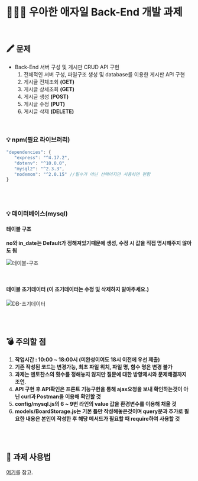 # 👨🏻‍💻 우아한 애자일 Back-End 개발 과제

<br>

## 🖍 문제

- Back-End 서버 구성 및 게시판 CRUD API 구현
  1.  전체적인 서버 구성, 파일구조 생성 및 database를 이용한 게시판 API 구현
  2.  게시글 전체조회 **(GET)**
  3.  게시글 상세조회 **(GET)**
  4.  게시글 생성 **(POST)**
  5.  게시글 수정 **(PUT)**
  6.  게시글 삭제 **(DELETE)**

<br>

### 💡 npm(필요 라이브러리)

```js
"dependencies": {
   "express": "^4.17.2",
   "dotenv": "^10.0.0",
   "mysql2": "^2.3.3",
   "nodemon": "^2.0.15" //필수가 아닌 선택이지만 사용하면 편함
}
```

<br>
<br>

### 💡 데이터베이스(mysql)

#### 테이블 구조

**no와 in_date는 Default가 정해져있기때문에 생성, 수정 시 값을 직접 명시해주지 않아도 됨**

![테이블-구조](https://user-images.githubusercontent.com/46591459/147024017-d1bdbb67-2081-442e-8a92-198d5371ac7d.PNG)

<br>

#### 테이블 초기데이터 (이 초기데이터는 수정 및 삭제하지 말아주세요.)

![DB-초기데이터](https://user-images.githubusercontent.com/46591459/147024746-6f7493be-f4dc-4cf3-85fa-d2449089fca9.PNG)

<br>
<br>

## 💣 주의할 점

1. **작업시간 : 10:00 ~ 18:00시  (미완성이여도 18시 이전에 우선 제출)**
2. **기존 작성된 코드는 변경가능, 최초 파일 위치, 파일 명, 함수 명은 변경 불가**
3. **과제는 멘토찬스의 횟수를 정해놓지 않지만 질문에 대한 방향제시와 문제해결까지 조언.**
4. **API 구현 후 API확인은 프론트 기능구현을 통해 ajax요청을 보내 확인하는것이 아닌 curl과 Postman을 이용해 확인할 것**
5. **config/mysql.js의 6 ~ 9번 라인의 value 값을 환경변수를 이용해 채울 것**
6. **models/BoardStorage.js는 기본 틀만 작성해놓은것이며 query문과 추가로 필요한 내용은 본인이 작성한 후 해당 메서드가 필요할 때 require하여 사용할 것**

<br>
<br>

## 📝 과제 사용법

[여기](https://youtu.be/Lhp3r_V7emY)를 참고.

<br>
